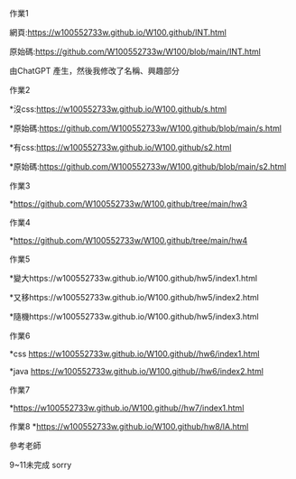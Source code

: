 作業1

網頁:https://w100552733w.github.io/W100.github/INT.html

原始碼:https://github.com/W100552733w/W100/blob/main/INT.html

由ChatGPT 產生，然後我修改了名稱、興趣部分

作業2

*沒css:https://w100552733w.github.io/W100.github/s.html

*原始碼:https://github.com/W100552733w/W100.github/blob/main/s.html

*有css:https://w100552733w.github.io/W100.github/s2.html

*原始碼:https://github.com/W100552733w/W100.github/blob/main/s2.html

作業3

*https://github.com/W100552733w/W100.github/tree/main/hw3

作業4

*https://github.com/W100552733w/W100.github/tree/main/hw4

作業5 

*變大https://w100552733w.github.io/W100.github/hw5/index1.html

*又移https://w100552733w.github.io/W100.github/hw5/index2.html

*隨機https://w100552733w.github.io/W100.github/hw5/index3.html


作業6 

*css https://w100552733w.github.io/W100.github//hw6/index1.html

*java https://w100552733w.github.io/W100.github//hw6/index2.html


作業7 

*https://w100552733w.github.io/W100.github//hw7/index1.html

作業8
*https://w100552733w.github.io/W100.github/hw8/lA.html

參考老師

9~11未完成 sorry
